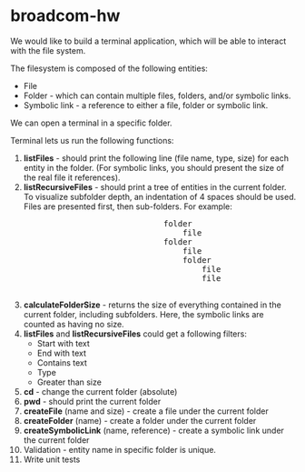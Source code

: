 # broadcom-hw



We would like to build a terminal application, which will be able to interact with the file system.

The filesystem is composed of the following entities:
* File
* Folder - which can contain multiple files, folders, and/or symbolic links.
* Symbolic link - a reference to either a file, folder or symbolic link.

We can open a terminal in a specific folder.

Terminal lets us run the following functions:
1. **listFiles** - should print the following line (file name, type, size) for each entity in the folder. (For symbolic links, you should present the size of the real file it references). 
2. **listRecursiveFiles** - should print a tree of entities in the current folder. To visualize subfolder depth, an indentation of 4 spaces should be used. Files are presented first, then sub-folders. For example:
<pre>
                                folder
                                    file
                                folder
                                    file
                                    folder
                                        file
                                        file
                                        
</pre>
3. **calculateFolderSize** - returns the size of everything contained in the current folder, including subfolders. Here, the symbolic links are counted as having no size.
4. **listFiles** and **listRecursiveFiles** could get a following filters:
   * Start with text
   * End with text 
   * Contains text 
   * Type
   * Greater than size
5. **cd**  - change the current folder (absolute)
6. **pwd** - should print the current folder
7. **createFile**  (name and size) - create a file under the current folder
8. **createFolder** (name) - create a folder under the current folder
9. **createSymbolicLink** (name, reference) - create a symbolic link under the current folder
10. Validation - entity name in specific folder is unique.
11. Write unit tests 





